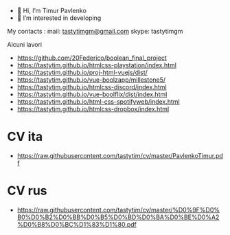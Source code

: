 - 👋 Hi, I’m Timur Pavlenko
- 👀 I’m interested in developing

My contacts : 
mail: tastytimgm@gmail.com
skype: tastytimgm


Alcuni lavori
- https://github.com/20Federico/boolean_final_project
- https://tastytim.github.io/htmlcss-playstation/index.html
- https://tastytim.github.io/proj-html-vuejs/dist/
- https://tastytim.github.io/vue-boolzapp/millestone5/
- https://tastytim.github.io/htmlcss-discord/index.html
- https://tastytim.github.io/vue-boolflix/dist/index.html
- https://tastytim.github.io/html-css-spotifyweb/index.html
- https://tastytim.github.io/htmlcss-dropbox/index.html


# CV ita
 - https://raw.githubusercontent.com/tastytim/cv/master/PavlenkoTimur.pdf
# CV rus
- https://raw.githubusercontent.com/tastytim/cv/master/%D0%9F%D0%B0%D0%B2%D0%BB%D0%B5%D0%BD%D0%BA%D0%BE%D0%A2%D0%B8%D0%BC%D1%83%D1%80.pdf

